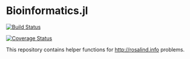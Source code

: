 # Bioinformatics.jl

[![Build Status](https://travis-ci.org/mrtkp9993/Bioinformatics.jl.svg?branch=master)](https://travis-ci.org/mrtkp9993/Bioinformatics.jl)

[![Coverage Status](https://coveralls.io/repos/github/mrtkp9993/Bioinformatics.jl/badge.svg?branch=master)](https://coveralls.io/github/mrtkp9993/Bioinformatics.jl?branch=master)

This repository contains helper functions for http://rosalind.info problems.
